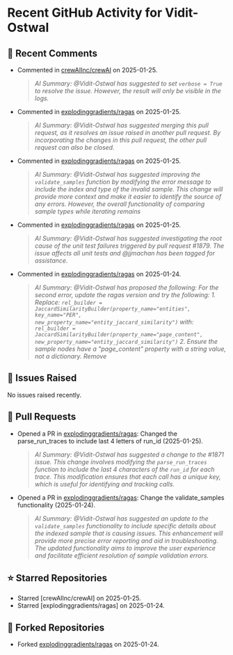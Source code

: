 # Recent GitHub Activity for Vidit-Ostwal

## 💬 Recent Comments
- Commented in [crewAIInc/crewAI](https://github.com/crewAIInc/crewAI/issues/1970#issuecomment-2613994381) on 2025-01-25.
  > *AI Summary: @Vidit-Ostwal has suggested to set `verbose = True` to resolve the issue. However, the result will only be visible in the logs.*
- Commented in [explodinggradients/ragas](https://github.com/explodinggradients/ragas/pull/1881#issuecomment-2613963202) on 2025-01-25.
  > *AI Summary: @Vidit-Ostwal has suggested merging this pull request, as it resolves an issue raised in another pull request. By incorporating the changes in this pull request, the other pull request can also be closed.*
- Commented in [explodinggradients/ragas](https://github.com/explodinggradients/ragas/pull/1880#issuecomment-2613820990) on 2025-01-25.
  > *AI Summary: @Vidit-Ostwal has suggested improving the `validate_samples` function by modifying the error message to include the index and type of the invalid sample. This change will provide more context and make it easier to identify the source of any errors. However, the overall functionality of comparing sample types while iterating remains*
- Commented in [explodinggradients/ragas](https://github.com/explodinggradients/ragas/pull/1880#issuecomment-2613816523) on 2025-01-25.
  > *AI Summary: @Vidit-Ostwal has suggested investigating the root cause of the unit test failures triggered by pull request #1879. The issue affects all unit tests and @jjmachan has been tagged for assistance.*
- Commented in [explodinggradients/ragas](https://github.com/explodinggradients/ragas/issues/1868#issuecomment-2613215323) on 2025-01-24.
  > *AI Summary: @Vidit-Ostwal has proposed the following: For the second error, update the ragas version and try the following: 1. Replace: ``` rel_builder = JaccardSimilarityBuilder(property_name="entities", key_name="PER", new_property_name="entity_jaccard_similarity") ``` with: ``` rel_builder = JaccardSimilarityBuilder(property_name="page_content", new_property_name="entity_jaccard_similarity") ``` 2. Ensure the sample nodes have a "page_content" property with a string value, not a dictionary. Remove*

## 🐛 Issues Raised
No issues raised recently.

## 🚀 Pull Requests
- Opened a PR in [explodinggradients/ragas](https://github.com/explodinggradients/ragas/pull/1880): Changed the parse_run_traces to include last 4 letters of run_id (2025-01-25).
  > *AI Summary: @Vidit-Ostwal has suggested a change to the #1871 issue. This change involves modifying the `parse_run_traces` function to include the last 4 characters of the `run_id` for each trace. This modification ensures that each call has a unique key, which is useful for identifying and tracking calls.*
- Opened a PR in [explodinggradients/ragas](https://github.com/explodinggradients/ragas/pull/1879): Change the validate_samples functionality (2025-01-24).
  > *AI Summary: @Vidit-Ostwal has suggested an update to the `validate_samples` functionality to include specific details about the indexed sample that is causing issues. This enhancement will provide more precise error reporting and aid in troubleshooting. The updated functionality aims to improve the user experience and facilitate efficient resolution of sample validation errors.*

## ⭐ Starred Repositories
- Starred [crewAIInc/crewAI] on 2025-01-25.
- Starred [explodinggradients/ragas] on 2025-01-24.

## 🍴 Forked Repositories
- Forked [explodinggradients/ragas](https://github.com/Vidit-Ostwal/ragas) on 2025-01-24.
